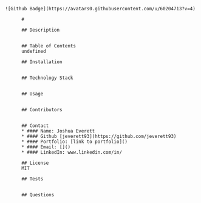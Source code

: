 
    ![Github Badge](https://avatars0.githubusercontent.com/u/60204713?v=4)
    
          # 
    
          ## Description
          

          ## Table of Contents
          undefined

          ## Installation
          
    
          ## Technology Stack
          

          ## Usage
          
    
          ## Contributors
          
    
          ## Contact
          * #### Name: Joshua Everett
          * #### Github [jeverett93](https://github.com/jeverett93)
          * #### Portfolio: [link to portfolio]()
          * #### Email: []()
          * #### LinkedIn: www.linkedin.com/in/
    
          ## License
          MIT

          ## Tests
          

          ## Questions
          
        
